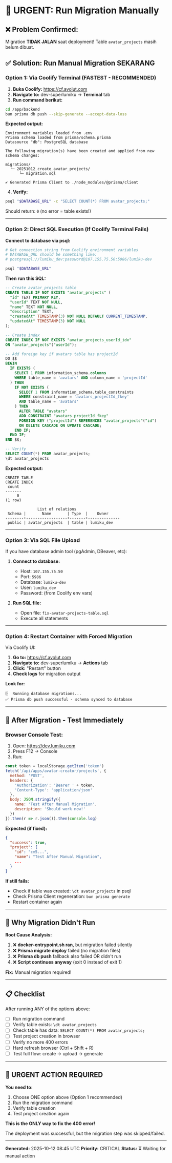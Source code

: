 # 🚨 URGENT: Run Migration Manually

## ❌ Problem Confirmed:
Migration **TIDAK JALAN** saat deployment! Table `avatar_projects` masih belum dibuat.

## ✅ Solution: Run Manual Migration SEKARANG

### Option 1: Via Coolify Terminal (FASTEST - RECOMMENDED)

1. **Buka Coolify:** https://cf.avolut.com
2. **Navigate to:** dev-superlumiku → **Terminal** tab
3. **Run command berikut:**

```bash
cd /app/backend
bun prisma db push --skip-generate --accept-data-loss
```

**Expected output:**
```
Environment variables loaded from .env
Prisma schema loaded from prisma/schema.prisma
Datasource "db": PostgreSQL database

The following migration(s) have been created and applied from new schema changes:

migrations/
  └─ 20251012_create_avatar_projects/
      └─ migration.sql

✔ Generated Prisma Client to ./node_modules/@prisma/client
```

4. **Verify:**
```bash
psql "$DATABASE_URL" -c "SELECT COUNT(*) FROM avatar_projects;"
```

Should return: `0` (no error = table exists!)

---

### Option 2: Direct SQL Execution (If Coolify Terminal Fails)

**Connect to database via psql:**

```bash
# Get connection string from Coolify environment variables
# DATABASE_URL should be something like:
# postgresql://lumiku_dev:password@107.155.75.50:5986/lumiku-dev

psql "$DATABASE_URL"
```

**Then run this SQL:**

```sql
-- Create avatar_projects table
CREATE TABLE IF NOT EXISTS "avatar_projects" (
  "id" TEXT PRIMARY KEY,
  "userId" TEXT NOT NULL,
  "name" TEXT NOT NULL,
  "description" TEXT,
  "createdAt" TIMESTAMP(3) NOT NULL DEFAULT CURRENT_TIMESTAMP,
  "updatedAt" TIMESTAMP(3) NOT NULL
);

-- Create index
CREATE INDEX IF NOT EXISTS "avatar_projects_userId_idx"
ON "avatar_projects"("userId");

-- Add foreign key if avatars table has projectId
DO $$
BEGIN
  IF EXISTS (
    SELECT 1 FROM information_schema.columns
    WHERE table_name = 'avatars' AND column_name = 'projectId'
  ) THEN
    IF NOT EXISTS (
      SELECT 1 FROM information_schema.table_constraints
      WHERE constraint_name = 'avatars_projectId_fkey'
      AND table_name = 'avatars'
    ) THEN
      ALTER TABLE "avatars"
      ADD CONSTRAINT "avatars_projectId_fkey"
      FOREIGN KEY ("projectId") REFERENCES "avatar_projects"("id")
      ON DELETE CASCADE ON UPDATE CASCADE;
    END IF;
  END IF;
END $$;

-- Verify
SELECT COUNT(*) FROM avatar_projects;
\dt avatar_projects
```

**Expected output:**
```
CREATE TABLE
CREATE INDEX
 count
-------
     0
(1 row)

              List of relations
 Schema |       Name       | Type  |    Owner
--------+------------------+-------+--------------
 public | avatar_projects  | table | lumiku_dev
```

---

### Option 3: Via SQL File Upload

If you have database admin tool (pgAdmin, DBeaver, etc):

1. **Connect to database:**
   - Host: `107.155.75.50`
   - Port: `5986`
   - Database: `lumiku-dev`
   - User: `lumiku_dev`
   - Password: (from Coolify env vars)

2. **Run SQL file:**
   - Open file: `fix-avatar-projects-table.sql`
   - Execute all statements

---

### Option 4: Restart Container with Forced Migration

Via Coolify UI:

1. **Go to:** https://cf.avolut.com
2. **Navigate to:** dev-superlumiku → **Actions** tab
3. **Click:** "Restart" button
4. **Check logs** for migration output

**Look for:**
```
🗄️  Running database migrations...
✅ Prisma db push successful - schema synced to database
```

---

## 🧪 After Migration - Test Immediately

### Browser Console Test:

1. Open: https://dev.lumiku.com
2. Press F12 → Console
3. Run:

```javascript
const token = localStorage.getItem('token')
fetch('/api/apps/avatar-creator/projects', {
  method: 'POST',
  headers: {
    'Authorization': 'Bearer ' + token,
    'Content-Type': 'application/json'
  },
  body: JSON.stringify({
    name: 'Test After Manual Migration',
    description: 'Should work now!'
  })
}).then(r => r.json()).then(console.log)
```

**Expected (if fixed):**
```json
{
  "success": true,
  "project": {
    "id": "cm5...",
    "name": "Test After Manual Migration",
    ...
  }
}
```

**If still fails:**
- Check if table was created: `\dt avatar_projects` in psql
- Check Prisma Client regeneration: `bun prisma generate`
- Restart container again

---

## 🎯 Why Migration Didn't Run

**Root Cause Analysis:**

1. ❌ **docker-entrypoint.sh ran**, but migration failed silently
2. ❌ **Prisma migrate deploy** failed (no migration files)
3. ❌ **Prisma db push** fallback also failed OR didn't run
4. ❌ **Script continues anyway** (exit 0 instead of exit 1)

**Fix:** Manual migration required!

---

## 📋 Checklist

After running ANY of the options above:

- [ ] Run migration command
- [ ] Verify table exists: `\dt avatar_projects`
- [ ] Check table has data: `SELECT COUNT(*) FROM avatar_projects;`
- [ ] Test project creation in browser
- [ ] Verify no more 400 errors
- [ ] Hard refresh browser (Ctrl + Shift + R)
- [ ] Test full flow: create → upload → generate

---

## 🚨 URGENT ACTION REQUIRED

**You need to:**
1. Choose ONE option above (Option 1 recommended)
2. Run the migration command
3. Verify table creation
4. Test project creation again

**This is the ONLY way to fix the 400 error!**

The deployment was successful, but the migration step was skipped/failed.

---

**Generated:** 2025-10-12 08:45 UTC
**Priority:** CRITICAL
**Status:** ⏳ Waiting for manual action
